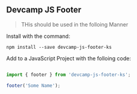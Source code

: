 ## Devcamp JS Footer
> THis should be used in the folloing Manner

Install with the command:

```
npm install --save devcamp-js-footer-ks
```

Add to a JavaScript Project with the folloing code:

```JavaScript

import { footer } from 'devcamp-js-footer-ks';

footer('Some Name');
```